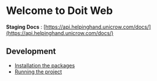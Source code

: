 # Welcome to Doit Web


**Staging Docs** : [https://api.helpinghand.unicrow.com/docs/](https://api.helpinghand.unicrow.com/docs/)


## Development

* [Installation the packages](development/installation.md)
* [Running the project](development/running.md)
